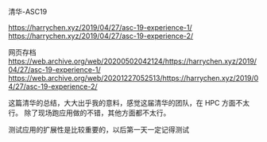 清华-ASC19

https://harrychen.xyz/2019/04/27/asc-19-experience-1/
https://harrychen.xyz/2019/04/27/asc-19-experience-2/

网页存档
https://web.archive.org/web/20200502042124/https://harrychen.xyz/2019/04/27/asc-19-experience-1/
https://web.archive.org/web/20201227052513/https://harrychen.xyz/2019/04/27/asc-19-experience-2/


这篇清华的总结，大大出乎我的意料，感觉这届清华的团队，在 HPC 方面不太行。
除了现场跑应用做的不错，其他方面都不太行。

测试应用的扩展性是比较重要的，以后第一天一定记得测试
